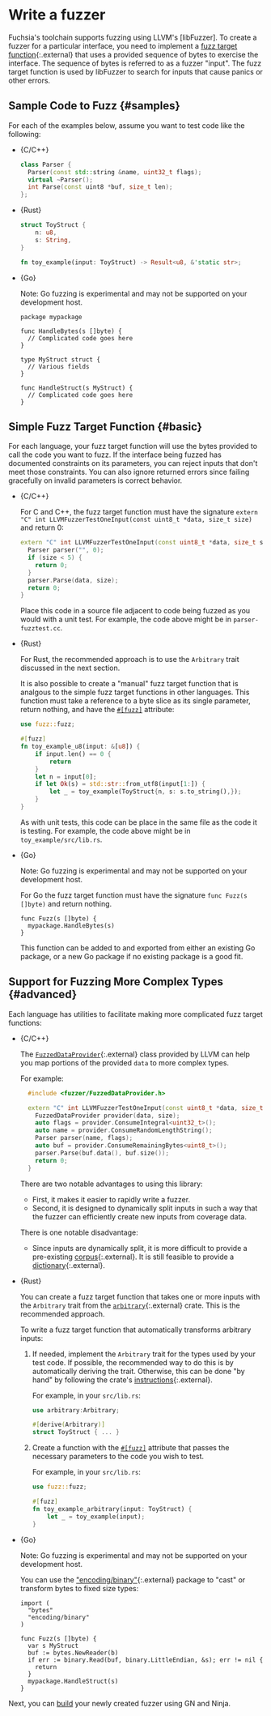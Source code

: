 # Write a fuzzer

Fuchsia's toolchain supports fuzzing using LLVM's [libFuzzer]. To create a fuzzer for a particular
interface, you need to implement a [fuzz target function][fuzz-target]{:.external} that uses a
provided sequence of bytes to exercise the interface. The sequence of bytes is referred to as a
fuzzer "input". The fuzz target function is used by libFuzzer to search for inputs that cause panics
or other errors.

## Sample Code to Fuzz {#samples}

For each of the examples below, assume you want to test code like the following:

* {C/C++}

  ```cpp
  class Parser {
    Parser(const std::string &name, uint32_t flags);
    virtual ~Parser();
    int Parse(const uint8 *buf, size_t len);
  };
  ```

* {Rust}

  ```rust
  struct ToyStruct {
      n: u8,
      s: String,
  }

  fn toy_example(input: ToyStruct) -> Result<u8, &'static str>;
  ```

* {Go}

  Note: Go fuzzing is experimental and may not be supported on your development host.

  ```golang
  package mypackage

  func HandleBytes(s []byte) {
    // Complicated code goes here
  }

  type MyStruct struct {
    // Various fields
  }

  func HandleStruct(s MyStruct) {
    // Complicated code goes here
  }
  ```

## Simple Fuzz Target Function {#basic}

For each language, your fuzz target function will use the bytes provided to call the code you want
to fuzz. If the interface being fuzzed has documented constraints on its parameters, you can reject
inputs that don't meet those constraints. You can also ignore returned errors since failing
gracefully on invalid parameters is correct behavior.

* {C/C++}

  For C and C++, the fuzz target function must have the signature
  `extern "C" int LLVMFuzzerTestOneInput(const uint8_t *data, size_t size)` and return 0:

  ```cpp
  extern "C" int LLVMFuzzerTestOneInput(const uint8_t *data, size_t size) {
    Parser parser("", 0);
    if (size < 5) {
      return 0;
    }
    parser.Parse(data, size);
    return 0;
  }
  ```

  Place this code in a source file adjacent to code being fuzzed as you would with a unit test. For
  example, the code above might be in `parser-fuzztest.cc`.

* {Rust}

  For Rust, the recommended approach is to use the `Arbitrary` trait discussed in the next section.

  It is also possible to create a "manual" fuzz target function that is analgous to the simple fuzz
  target functions in other languages. This function must take a reference to a byte slice as its
  single parameter, return nothing, and have the [`#[fuzz]`][fuzz-crate] attribute:

  ```rust
  use fuzz::fuzz;

  #[fuzz]
  fn toy_example_u8(input: &[u8]) {
      if input.len() == 0 {
          return
      }
      let n = input[0];
      if let Ok(s) = std::str::from_utf8(input[1:]) {
          let _ = toy_example(ToyStruct{n, s: s.to_string(),});
      }
  }
  ```

  As with unit tests, this code can be place in the same file as the code it is testing. For
  example, the code above might be in `toy_example/src/lib.rs`.

* {Go}

  Note: Go fuzzing is experimental and may not be supported on your development host.

  For Go the fuzz target function must have the signature `func Fuzz(s []byte)` and return nothing.

  ```golang
  func Fuzz(s []byte) {
    mypackage.HandleBytes(s)
  }
  ```

  This function can be added to and exported from either an existing Go package, or a new Go package
  if no existing package is a good fit.

## Support for Fuzzing More Complex Types {#advanced}

Each language has utilities to facilitate making more complicated fuzz target functions:

* {C/C++}

  The [`FuzzedDataProvider`][fuzzed-data-provider]{:.external} class provided by LLVM can help you
  map portions of the provided `data` to more complex types.

  For example:

  ```cpp
    #include <fuzzer/FuzzedDataProvider.h>

    extern "C" int LLVMFuzzerTestOneInput(const uint8_t *data, size_t size) {
      FuzzedDataProvider provider(data, size);
      auto flags = provider.ConsumeIntegral<uint32_t>();
      auto name = provider.ConsumeRandomLengthString();
      Parser parser(name, flags);
      auto buf = provider.ConsumeRemainingBytes<uint8_t>();
      parser.Parse(buf.data(), buf.size());
      return 0;
    }
  ```

  There are two notable advantages to using this library:

   * First, it makes it easier to rapidly write a fuzzer.
   * Second, it is designed to dynamically split inputs in such a way that the fuzzer can
     efficiently create new inputs from coverage data.

  There is one notable disadvantage:

   * Since inputs are dynamically split, it is more difficult to provide a pre-existing
     [corpus][corpus]{:.external}. It is still feasible to provide a
     [dictionary][dictionary]{:.external}.

* {Rust}

  You can create a fuzz target function that takes one or more inputs with the `Arbitrary` trait
  from the [`arbitrary`][arbitrary]{:.external} crate. This is the recommended approach.

  To write a fuzz target function that automatically transforms arbitrary inputs:

  1. If needed, implement the `Arbitrary` trait for the types used by your test code. If possible,
     the recommended way to do this is by automatically deriving the trait. Otherwise, this can be
     done "by hand" by following the crate's [instructions][arbitrary]{:.external}.

     For example, in your `src/lib.rs`:

     ```rust
     use arbitrary:Arbitrary;

     #[derive(Arbitrary)]
     struct ToyStruct { ... }
     ```

  1. Create a function with the [`#[fuzz]`][fuzz-crate] attribute that passes the necessary
     parameters to the code you wish to test.

     For example, in your `src/lib.rs`:

     ```rust
     use fuzz::fuzz;

     #[fuzz]
     fn toy_example_arbitrary(input: ToyStruct) {
         let _ = toy_example(input);
     }
     ```

* {Go}

  Note: Go fuzzing is experimental and may not be supported on your development host.

  You can use the ["encoding/binary"][binary-encoding]{:.external} package to "cast" or transform
  bytes to fixed size types:

  ```golang
  import (
    "bytes"
    "encoding/binary"
  )

  func Fuzz(s []byte) {
    var s MyStruct
    buf := bytes.NewReader(b)
    if err := binary.Read(buf, binary.LittleEndian, &s); err != nil {
      return
    }
    mypackage.HandleStruct(s)
  }
  ```

Next, you can [build](build-a-fuzzer.md) your newly created fuzzer using GN and Ninja.

[arbitrary]: https://docs.rs/arbitrary/0.4.0/arbitrary
[binary-encoding]: https://golang.org/pkg/encoding/binary/#Read
[corpus]: https://llvm.org/docs/LibFuzzer.html#corpus
[dictionary]: https://llvm.org/docs/LibFuzzer.html#dictionaries
[fuzz-crate]: /src/lib/fuzzing/rust/src/lib.rs
[fuzz-target]: https://llvm.org/docs/LibFuzzer.html#fuzz-target
[fuzzed-data-provider]: https://github.com/google/fuzzing/blob/HEAD/docs/split-inputs.md#fuzzed-data-provider

